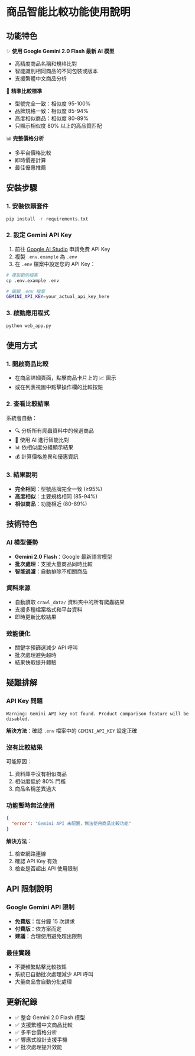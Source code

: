 # 商品智能比較功能使用說明

## 功能特色

✨ **使用 Google Gemini 2.0 Flash 最新 AI 模型**
- 高精度商品名稱和規格比對
- 智能識別相同商品的不同包裝或版本
- 支援繁體中文商品分析

🎯 **精準比較標準**
- 型號完全一致：相似度 95-100%
- 品牌規格一致：相似度 85-94%  
- 高度相似商品：相似度 80-89%
- 只顯示相似度 80% 以上的高品質匹配

📊 **完整價格分析**
- 多平台價格比較
- 即時價差計算
- 最佳優惠推薦

## 安裝步驟

### 1. 安裝依賴套件
```bash
pip install -r requirements.txt
```

### 2. 設定 Gemini API Key

1. 前往 [Google AI Studio](https://aistudio.google.com/app/apikey) 申請免費 API Key
2. 複製 `.env.example` 為 `.env`
3. 在 `.env` 檔案中設定您的 API Key：

```bash
# 複製範例檔案
cp .env.example .env

# 編輯 .env 檔案
GEMINI_API_KEY=your_actual_api_key_here
```

### 3. 啟動應用程式
```bash
python web_app.py
```

## 使用方式

### 1. 開啟商品比較
- 在商品詳細頁面，點擊商品卡片上的 📈 圖示
- 或在列表視圖中點擊操作欄的比較按鈕

### 2. 查看比較結果
系統會自動：
- 🔍 分析所有爬蟲資料中的候選商品
- 🤖 使用 AI 進行智能比對
- 📊 依相似度分組顯示結果
- 💰 計算價格差異和優惠資訊

### 3. 結果說明
- **完全相同**：型號品牌完全一致 (≥95%)
- **高度相似**：主要規格相同 (85-94%)
- **相似商品**：功能相近 (80-89%)

## 技術特色

### AI 模型優勢
- **Gemini 2.0 Flash**：Google 最新語言模型
- **批次處理**：支援大量商品同時比較
- **智能過濾**：自動排除不相關商品

### 資料來源
- 自動讀取 `crawl_data/` 資料夾中的所有爬蟲結果
- 支援多種檔案格式和平台資料
- 即時更新比較結果

### 效能優化
- 關鍵字預篩選減少 API 呼叫
- 批次處理避免超時
- 結果快取提升體驗

## 疑難排解

### API Key 問題
```
Warning: Gemini API key not found. Product comparison feature will be disabled.
```
**解決方法**：確認 `.env` 檔案中的 `GEMINI_API_KEY` 設定正確

### 沒有比較結果
可能原因：
1. 資料庫中沒有相似商品
2. 相似度低於 80% 門檻
3. 商品名稱差異過大

### 功能暫時無法使用
```json
{
  "error": "Gemini API 未配置，無法使用商品比較功能"
}
```
**解決方法**：
1. 檢查網路連線
2. 確認 API Key 有效
3. 檢查是否超出 API 使用限制

## API 限制說明

### Google Gemini API 限制
- **免費版**：每分鐘 15 次請求
- **付費版**：依方案而定
- **建議**：合理使用避免超出限制

### 最佳實踐
- 不要頻繁點擊比較按鈕
- 系統已自動批次處理減少 API 呼叫
- 大量商品會自動分批處理

## 更新紀錄

- ✅ 整合 Gemini 2.0 Flash 模型
- ✅ 支援繁體中文商品比較
- ✅ 多平台價格分析
- ✅ 響應式設計支援手機
- ✅ 批次處理提升效能
